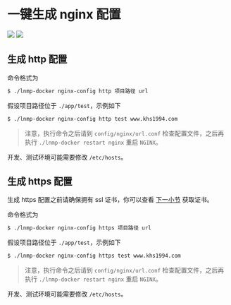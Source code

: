 # 一键生成 nginx 配置

[![](https://img.shields.io/badge/AD-%E8%85%BE%E8%AE%AF%E4%BA%91%E5%AE%B9%E5%99%A8%E6%9C%8D%E5%8A%A1-blue.svg)](https://cloud.tencent.com/redirect.php?redirect=10058&cps_key=3a5255852d5db99dcd5da4c72f05df61) [![](https://img.shields.io/badge/Support-%E8%85%BE%E8%AE%AF%E4%BA%91%E8%87%AA%E5%AA%92%E4%BD%93-brightgreen.svg)](https://cloud.tencent.com/developer/support-plan?invite_code=13vokmlse8afh)

## 生成 http 配置

命令格式为

```bash
$ ./lnmp-docker nginx-config http 项目路径 url
```

假设项目路径位于 `./app/test`，示例如下

```bash
$ ./lnmp-docker nginx-config http test www.khs1994.com
```

>注意，执行命令之后请到 `config/nginx/url.conf` 检查配置文件，之后再执行 `./lnmp-docker restart nginx` 重启 `NGINX`。

开发、测试环境可能需要修改 `/etc/hosts`。

## 生成 https 配置

生成 https 配置之前请确保拥有 ssl 证书，你可以查看 [下一小节](nginx-with-https.md) 获取证书。

命令格式为

```bash
$ ./lnmp-docker nginx-config https 项目路径 url
```

假设项目路径位于 `./app/test`，示例如下

```bash
$ ./lnmp-docker nginx-config https test www.khs1994.com
```

>注意，执行命令之后请到 `config/nginx/url.conf` 检查配置文件，之后再执行 `./lnmp-docker restart nginx` 重启 `NGINX`。

开发、测试环境可能需要修改 `/etc/hosts`。
